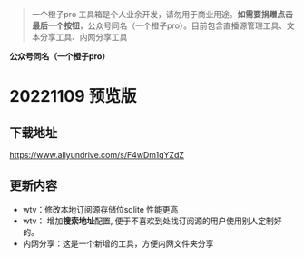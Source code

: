 > 一个橙子pro 工具箱是个人业余开发，请勿用于商业用途。**如需要捐赠点击最后一个按钮**，公众号同名（一个橙子pro）。目前包含直播源管理工具、文本分享工具、内网分享工具

**公众号同名（一个橙子pro）**

# 20221109 预览版

## 下载地址
 https://www.aliyundrive.com/s/F4wDm1qYZdZ
## 更新内容
- wtv：修改本地订阅源存储位sqlite 性能更高
- wtv： 增加**搜索地址**配置, 便于不喜欢到处找订阅源的用户使用别人定制好的。
- 内网分享：这是一个新增的工具，方便内网文件夹分享